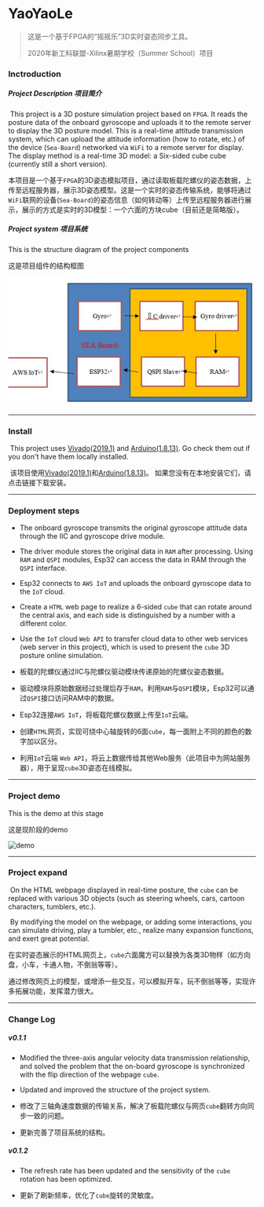 # YaoYaoLe

>  这是一个基于FPGA的“摇摇乐”3D实时姿态同步工具。 
>
>  2020年新工科联盟-Xilinx暑期学校（Summer School）项目

### Inctroduction

##### Project Description 项目简介

​		This project is a 3D posture simulation project based on `FPGA`. It reads the posture data of the onboard gyroscope and uploads it to the remote server to display the 3D posture model. This is a real-time attitude transmission system, which can upload the attitude information (how to rotate, etc.) of the device (`Sea-Board`) networked via `WiFi` to a remote server for display. The display method is a real-time 3D model: a Six-sided cube cube (currently still a short version).



​		本项目是一个基于`FPGA`的3D姿态模拟项目，通过读取板载陀螺仪的姿态数据，上传至远程服务器，展示3D姿态模型。这是一个实时的姿态传输系统，能够将通过`WiFi`联网的设备(`Sea-Board`)的姿态信息（如何转动等）上传至远程服务器进行展示，展示的方式是实时的3D模型：一个六面的方块cube（目前还是简略版）。



##### Project system 项目系统

This is the structure diagram of the project components

这是项目组件的结构框图

![system](system.jpg)



---



### Install

​		This project uses [Vivado(2019.1)](https://www.xilinx.com/support/download/index.html/content/xilinx/en/downloadNav/vivado-design-tools/2019-1.html) and [Arduino(1.8.13)](https://www.arduino.cc/en/Main/Software). Go check them out if you don't have them locally installed.

​		该项目使用[Vivado(2019.1)](https://www.xilinx.com/support/download/index.html/content/xilinx/en/downloadNav/vivado-design-tools/2019-1.html)和[Arduino(1.8.13)](https://www.arduino.cc/en/Main/Software)。 如果您没有在本地安装它们，请点击链接下载安装。



---



### Deployment steps

- The onboard gyroscope transmits the original gyroscope attitude data through the IIC and gyroscope drive module.

- The driver module stores the original data in `RAM` after processing. Using `RAM` and `QSPI` modules, Esp32 can access the data in RAM through the `QSPI` interface.

- Esp32 connects to `AWS IoT` and uploads the onboard gyroscope data to the `IoT` cloud.

- Create a `HTML` web page to realize a 6-sided `cube` that can rotate around the central axis, and each side is distinguished by a number with a different color.

- Use the `IoT` cloud `Web API` to transfer cloud data to other web services (web server in this project), which is used to present the `cube` 3D posture online simulation.

  

- 板载的陀螺仪通过IIC与陀螺仪驱动模块传递原始的陀螺仪姿态数据。
- 驱动模块将原始数据经过处理后存于`RAM`，利用`RAM`与`QSPI`模块，Esp32可以通过`QSPI`接口访问RAM中的数据。
- Esp32连接`AWS IoT`，将板载陀螺仪数据上传至`IoT`云端。
- 创建`HTML`网页，实现可绕中心轴旋转的6面`cube`，每一面附上不同的颜色的数字加以区分。
- 利用`IoT`云端 `Web API`，将云上数据传给其他Web服务（此项目中为网站服务器），用于呈现`cube`3D姿态在线模拟。



---



### Project demo

This is the demo at this stage

这是现阶段的demo

![demo](demo_latest.gif)



---



### Project expand

​		On the HTML webpage displayed in real-time posture, the `cube` can be replaced with various 3D objects (such as steering wheels, cars, cartoon characters, tumblers, etc.). 

​		By modifying the model on the webpage, or adding some interactions, you can simulate driving, play a tumbler, etc., realize many expansion functions, and exert great potential.

​		在实时姿态展示的HTML网页上，`cube`六面魔方可以替换为各类3D物样（如方向盘，小车，卡通人物，不倒翁等等）。

​		通过修改网页上的模型，或增添一些交互，可以模拟开车，玩不倒翁等等，实现许多拓展功能，发挥潜力很大。



---



### Change Log

##### v0.1.1

- Modified the three-axis angular velocity data transmission relationship, and solved the problem that the on-board gyroscope is synchronized with the flip direction of the webpage `cube`.
- Updated and improved the structure of the project system.

- 修改了三轴角速度数据的传输关系，解决了板载陀螺仪与网页`cube`翻转方向同步一致的问题。

- 更新完善了项目系统的结构。

  

##### v0.1.2

- The refresh rate has been updated and the sensitivity of the `cube` rotation has been optimized.

- 更新了刷新频率，优化了`cube`旋转的灵敏度。
